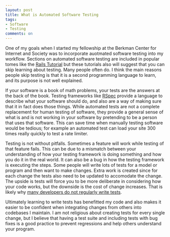 ```yaml
---
layout: post
title: What is Automated Software Testing
tags:
- Software
- Testing
comments: on
---
```

One of my goals when I started my fellowship at the Berkman Center for Internet and Society was to incorporate auotmated software testing into my workflow. Sections on automated software testing are included in popular tomes like the [Rails Tutorial](http://www.railstutorial.org) but these tutorials also will suggest that you can skip learning about testing. Many people often do. I think the main reasons people skip testing is that it is a second programming language to learn, and its purpose is not well explained. 

If your software is a book of math problems, your tests are the answers at the back of the book. Testing frameworks like [RSpec](https://www.relishapp.com/rspec/rspec-rails/docs) provide a language to describe what your software should do, and also are a way of making sure that it in fact does those things. While automated tests are not a complete replacement for human testing of software, they provide a general sense of what is and is not working in your software by pretending to be a person that uses that software. This can save time when manually testing software would be tedious; for example an automated test can load your site 300 times really quickly to test a rate limiter.

Testing is not without pitfalls. Sometimes a feature will work while testing of that feature fails. This can be due to a mismatch between your understanding of how your testing framework is doing something and how you do it in the real world. It can also be a bug in how the testing framework is executing the steps. Some people will write lots of tests for a model or program and then want to make changes. Extra work is created since for each change the tests also need to be updated to accomodate the change. The upside is tests will force you to be more deliberate in considering how your code works, but the downside is the cost of change increases. That is likely why [many developers do not regularly write tests](https://www.git-tower.com/p/mac-dev-survey/).

Ultimately learning to write tests has benefitted my code and also makes it easier to be confident when integrating changes from others into codebases I maintain. I am not religious about creating tests for every single change, but I believe that having a test suite and including tests with bug fixes is a good practice to prevent regressions and help others understand your program. 